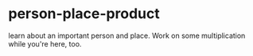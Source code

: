 # person-place-product
learn about an important person and place. Work on some multiplication while you're here, too.
